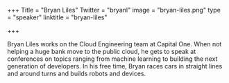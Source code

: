 +++
Title = "Bryan Liles"
Twitter = "bryanl"
image = "bryan-liles.png"
type = "speaker"
linktitle = "bryan-liles"

+++

Bryan Liles works on the Cloud Engineering team at Capital One. When not helping a huge bank move to the public cloud, he gets to speak at conferences on topics ranging from machine learning to building the next generation of developers. In his free time, Bryan races cars in straight lines and around turns and builds robots and devices.
